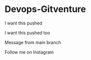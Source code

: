 # Devops-Gitventure

I want this pushed 

I want this pushed too

Message from main branch

Follow me on Instagram